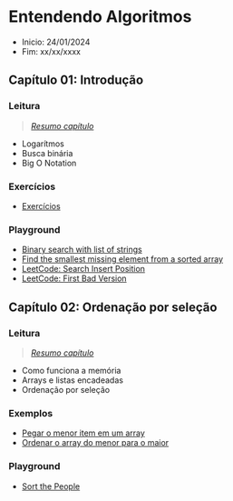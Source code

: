 # Entendendo Algoritmos
- Inicio: 24/01/2024
- Fim: xx/xx/xxxx

## Capítulo 01: Introdução
### Leitura
> _[Resumo capítulo](./chapters/chapter_01/README.md)_

- Logarítmos
- Busca binária
- Big O Notation

### Exercícios
- [Exercícios](./chapters/chapter_01/exercises.md)

### Playground
- [Binary search with list of strings](./chapters//chapter_01/playground/colts-qb-jersey/binary_search_names.c)
- [Find the smallest missing element from a sorted array](./chapters/chapter_01/playground/smallest-missing/README.md)
- [LeetCode: Search Insert Position](./chapters/chapter_01/playground/search-insert-position/README.md)
- [LeetCode: First Bad Version](./chapters/chapter_01/playground/first-bad-version/README.md)


## Capítulo 02: Ordenação por seleção
### Leitura
> _[Resumo capítulo](./chapters/chapter_02/README.md)_

- Como funciona a memória
- Arrays e listas encadeadas
- Ordenação por seleção

### Exemplos
- [Pegar o menor item em um array](./chapters/chapter_02/examples/get_smallest.c)
- [Ordenar o array do menor para o maior](./chapters/chapter_02/examples/get_smallest.c)

### Playground
- [Sort the People](./chapters/chapter_02/playground/sort-the-people/README.md)
